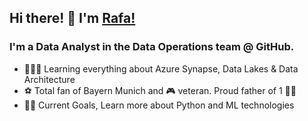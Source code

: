 ## Hi there! 👋 I'm [Rafa!](https://github.com/rklie)

### I'm a Data Analyst in the Data Operations team @ GitHub.

- 👨🏻‍💻 Learning everything about Azure Synapse, Data Lakes & Data Architecture
- ⚽ Total fan of Bayern Munich and 🎮 veteran. Proud father of 1 👧🏼
- 💪🏻 Current Goals, Learn more about Python and ML technologies
